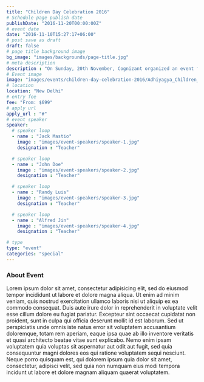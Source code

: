```yaml
---
title: "Children Day Celebration 2016"
# Schedule page publish date
publishDate: "2016-11-20T00:00:00Z"
# event date
date: "2016-11-10T15:27:17+06:00"
# post save as draft
draft: false
# page title background image
bg_image: "images/backgrounds/page-title.jpg"
# meta description
description : "On Sunday, 20th November, Cognizant organized an event for the children of Adhiyagya to celebrate Children’s Day at our Sarita Vihar"
# Event image
image: "images/events/children-day-celebration-2016/Adhiyagya_Children_Day_Celebrations_2016_featured_image.jpg"
# location
location: "New Delhi"
# entry fee
fee: "From: $699"
# apply url
apply_url : "#"
# event speaker
speaker:
  # speaker loop
  - name : "Jack Mastio"
    image : "images/event-speakers/speaker-1.jpg"
    designation : "Teacher"

  # speaker loop
  - name : "John Doe"
    image : "images/event-speakers/speaker-2.jpg"
    designation : "Teacher"

  # speaker loop
  - name : "Randy Luis"
    image : "images/event-speakers/speaker-3.jpg"
    designation : "Teacher"

  # speaker loop
  - name : "Alfred Jin"
    image : "images/event-speakers/speaker-4.jpg"
    designation : "Teacher"

# type
type: "event"
categories: "special"
---
```


### About Event

Lorem ipsum dolor sit amet, consectetur adipisicing elit, sed do eiusmod tempor incididunt ut labore et dolore magna aliqua. Ut enim ad minim veniam, quis nostrud exercitation ullamco laboris nisi ut aliquip ex ea commodo consequat. Duis aute irure dolor in reprehenderit in voluptate velit esse cillum dolore eu fugiat  pariatur. Excepteur sint occaecat cupidatat non proident, sunt in culpa qui officia deserunt mollit id est laborum. Sed ut perspiciatis unde omnis iste natus error sit voluptatem accusantium doloremque, totam rem aperiam, eaque ipsa quae ab illo inventore veritatis et quasi architecto beatae vitae sunt explicabo. Nemo enim ipsam voluptatem quia voluptas sit aspernatur aut odit aut fugit, sed quia consequuntur magni dolores eos qui ratione voluptatem sequi nesciunt. Neque porro quisquam est, qui dolorem ipsum quia dolor sit amet, consectetur, adipisci velit, sed quia non numquam eius modi tempora incidunt ut labore et dolore magnam aliquam quaerat voluptatem.
